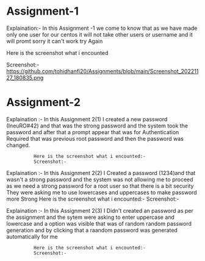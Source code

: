 # Assignment-1
Explaination:- In this Assignment -1 we come to know that as we have made only one user for our centos it will not take other users or username 
and  it will promt sorry it can't work try Again

Here is the screenshot what i encounted

Screenshot:-https://github.com/tohidhanfi20/Assignments/blob/main/Screenshot_20221127_180835.png


# Assignment-2
Explaination :- In this Assignment 2(1)
                I created a new password (IneuRO#42) and that was the strong password and the system took the password and after that a prompt appear that was for       Authentication Required that was previous root password and then the password was changed.
              
              Here is the screenshot what i encounted:-
              Screenshot:-
              
              
Explaination :- In this Assignment 2(2)
                 I Created a password (1234)and that wasn't a strong password and the system was not allowing me to proceed as we need a strong password for a root user so that there is a bit security They were asking me to use lowercases and uppercases  to make password more Strong
              Here is the screenshot what i encounted:-
              Screenshot:-
              
              
Explaination :- In this Assignment 2(3)
                I Didn't created an password as per the assignment and the sytem were asking to enter uppercase and lowercase and a option was visible that was of random                 random password generation and by clicking that a raandom password was generated automatically for me
                
              Here is the screenshot what i encounted:-
              Screenshot:-
              
                

